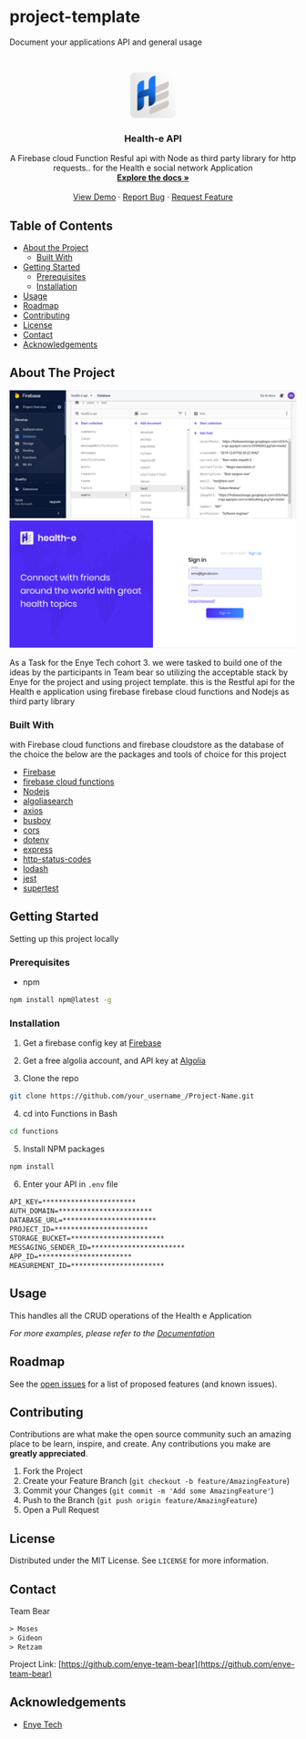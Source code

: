 # project-template

Document your applications API and general usage

<!-- PROJECT LOGO -->
<br />
<p align="center">
  <a href="https://github.com/enye-team-bear/health-e-api">
    <img src="./logo.png" alt="Logo" width="80" height="80">
  </a>

  <h3 align="center">Health-e API</h3>

  <p align="center">
    A Firebase cloud Function Resful api with Node as third party library for http requests.. for the Health e social network Application
    <br />
    <a href="https://documenter.getpostman.com/view/8305764/SWLb9V2G?version=latest"><strong>Explore the docs »</strong></a>
    <br />
    <br />
    <a href="https://github.com/enye-team-bear/health-e-api">View Demo</a>
    ·
    <a href="https://github.com/enye-team-bear/health-e-api/issues">Report Bug</a>
    ·
    <a href="https://github.com/enye-team-bear/health-e-api/issues">Request Feature</a>
  </p>
</p>

<!-- TABLE OF CONTENTS -->

## Table of Contents

- [About the Project](#about-the-project)
  - [Built With](#built-with)
- [Getting Started](#getting-started)
  - [Prerequisites](#prerequisites)
  - [Installation](#installation)
- [Usage](#usage)
- [Roadmap](#roadmap)
- [Contributing](#contributing)
- [License](#license)
- [Contact](#contact)
- [Acknowledgements](#acknowledgements)

<!-- ABOUT THE PROJECT -->

## About The Project

[![Product Name Screen Shot][product-screenshot]](https://example.com)
[![Product Name Screen Shot][product-screenshot2]](https://example.com)

As a Task for the Enye Tech cohort 3. we were tasked to build one of the ideas by the participants in Team bear so utilizing the acceptable stack by Enye for the project and using project template. this is the Restful api for the Health e application using firebase firebase cloud functions and Nodejs as third party library


### Built With

with Firebase cloud functions and firebase cloudstore as the database of the choice the below are the packages and tools of choice for this project

- [Firebase](https://firebase.google.com/)
- [firebase cloud functions](https://firebase.google.com/)
- [Nodejs](https://nodejs.org/en/)
- [algoliasearch](https://www.algolia.com/)
- [axios](https://www.npmjs.com/package/axios)
- [busboy](https://www.npmjs.com/package/busboy)
- [cors](https://www.npmjs.com/package/cors)
- [dotenv](https://www.npmjs.com/package/dotenv)
- [express](https://www.npmjs.com/package/express)
- [http-status-codes](https://www.npmjs.com/package/http-status-codes)
- [lodash](https://www.npmjs.com/package/lodash)
- [jest](https://www.npmjs.com/package/jest)
- [supertest](https://www.npmjs.com/package/supertest)

<!-- GETTING STARTED -->

## Getting Started

Setting up this project locally

### Prerequisites

- npm

```sh
npm install npm@latest -g
```

### Installation

1. Get a firebase config key  at [Firebase](https://firebase.google.com/)

2. Get a free  algolia account, and API key  at [Algolia](https://www.algolia.com/)
3. Clone the repo

```sh
git clone https://github.com/your_username_/Project-Name.git
```

4. cd into Functions in Bash
```sh
cd functions
```

5. Install NPM packages

```sh
npm install
```

6. Enter your API in `.env` file

```JS
API_KEY=***********************
AUTH_DOMAIN=***********************
DATABASE_URL=***********************
PROJECT_ID=***********************
STORAGE_BUCKET=***********************
MESSAGING_SENDER_ID=***********************
APP_ID=***********************
MEASUREMENT_ID=***********************
```

<!-- USAGE EXAMPLES -->

## Usage

This handles all the CRUD operations of the Health e Application

_For more examples, please refer to the [Documentation](https://documenter.getpostman.com/view/8305764/SWLb9V2G?version=latest)_

<!-- ROADMAP -->

## Roadmap

See the [open issues](https://github.com/othneildrew/Best-README-Template/issues) for a list of proposed features (and known issues).

<!-- CONTRIBUTING -->

## Contributing

Contributions are what make the open source community such an amazing place to be learn, inspire, and create. Any contributions you make are **greatly appreciated**.

1. Fork the Project
2. Create your Feature Branch (`git checkout -b feature/AmazingFeature`)
3. Commit your Changes (`git commit -m 'Add some AmazingFeature'`)
4. Push to the Branch (`git push origin feature/AmazingFeature`)
5. Open a Pull Request

<!-- LICENSE -->

## License

Distributed under the MIT License. See `LICENSE` for more information.

<!-- CONTACT -->

## Contact

Team Bear
```
> Moses
> Gideon
> Retzam
```
Project Link: [https://github.com/enye-team-bear](https://github.com/enye-team-bear)

<!-- ACKNOWLEDGEMENTS -->

## Acknowledgements

- [Enye Tech](https://www.enye.tech/)


[product-screenshot]: ../Screenshot.png
[product-screenshot2]: ../Screenshot2.png
